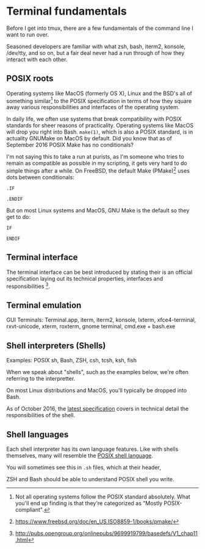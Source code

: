 # Terminal fundamentals

Before I get into tmux, there are a few fundamentals of the command line I want
to run over.

Seasoned developers are familiar with what zsh, bash, iterm2, konsole, /dev/tty,
and so on, but a fair deal never had a run through of how they interact with
each other.

## POSIX roots

Operating systems like MacOS (formerly OS X), Linux and the BSD's all of
something similar[^similar-POSIX] to the POSIX specification in terms of how
they square away various responsibilities and interfaces of the operating
system.

[^similar-POSIX]: Not all operating systems follow the POSIX standard
absolutely. What you'll end up finding is that they're categorized as "Mostly POSIX-compliant"[^posix-compliant-wikipedia].

In daily life, we often use systems that break compatibility with POSIX
standards for sheer reasons of practicality. Operating systems like MacOS will
drop you right into Bash. ``make(1)``, which is also a POSIX standard, is in
actuality GNUMake on MacOS by default.  Did you know that as of September 2016
POSIX Make has no conditionals?

I'm not saying this to take a run at purists, as I'm someone who tries to remain
as compatible as possible in my scripting, it gets very hard to do simple
things after a while. On FreeBSD, the default Make (PMake)[^PMake] uses dots
between conditionals:

    .IF

    .ENDIF

But on most Linux systems and MacOS, GNU Make is the default so they get to do:

    IF

    ENDIF 

## Terminal interface

The terminal interface can be best introduced by stating their is an official
specification laying out its technical properties, interfaces and
responsibilities [^opengroup-terminalinterface].

[^PMake]: https://www.freebsd.org/doc/en_US.ISO8859-1/books/pmake/
[^opengroup-terminalinterface]: http://pubs.opengroup.org/onlinepubs/9699919799/basedefs/V1_chap11.html
[^posix-compliant-wikipedia]: https://en.wikipedia.org/wiki/POSIX#Mostly_POSIX-compliant

## Terminal emulation

GUI Terminals: Terminal.app, iterm, iterm2, konsole, lxterm, xfce4-terminal,
rxvt-unicode, xterm, roxterm, gnome terminal, cmd.exe + bash.exe

## Shell interpreters (Shells)

Examples: POSIX sh, Bash, ZSH, csh, tcsh, ksh, fish

When we speak about "shells", such as the examples below, we're often referring
to the interpretter.

On most Linux distributions and MacOS, you'll typically be dropped into Bash.

As of October 2016, the [latest specification](http://pubs.opengroup.org/onlinepubs/9699919799/utilities/sh.html)
covers in technical detail the responsibilities of the shell.


## Shell languages

Each shell interpreter has its own language features. Like with shells themselves,
many will resemble the [POSIX shell language](http://pubs.opengroup.org/onlinepubs/9699919799/utilities/V3_chap02.html#tag_18_01).

You will sometimes see this in `.sh` files, which at their header, 

ZSH and Bash should be able to understand POSIX shell you write.
